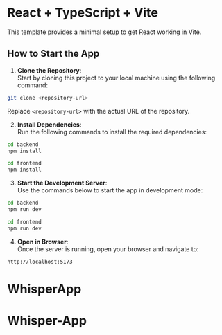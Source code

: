 # React + TypeScript + Vite

This template provides a minimal setup to get React working in Vite.

## How to Start the App
1. **Clone the Repository**:  
  Start by cloning this project to your local machine using the following command:
  ```bash
  git clone <repository-url>
  ```
  Replace `<repository-url>` with the actual URL of the repository.
  
2. **Install Dependencies**:  
  Run the following commands to install the required dependencies:
  ```bash
  cd backend
  npm install
  ```
  ```bash
  cd frontend
  npm install
  ```

3. **Start the Development Server**:  
  Use the commands below to start the app in development mode:
  ```bash
  cd backend
  npm run dev
  ```
  ```bash
  cd frontend
  npm run dev
  ```

4. **Open in Browser**:  
  Once the server is running, open your browser and navigate to:
  ```
  http://localhost:5173
  ```

# WhisperApp
# Whisper-App
